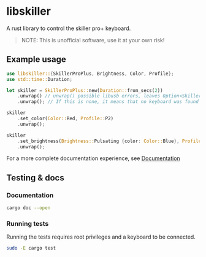 # libskiller

A rust library to control the skiller pro+ keyboard.

> NOTE: This is unofficial software, use it at your own risk!

## Example usage

```rs
use libskiller::{SkillerProPlus, Brightness, Color, Profile};
use std::time::Duration;

let skiller = SkillerProPlus::new(Duration::from_secs(2))
    .unwrap() // unwrap() possible libusb errors, leaves Option<SkillerProPlus>
    .unwrap(); // If this is none, it means that no keyboard was found

skiller
    .set_color(Color::Red, Profile::P2)
    .unwrap();

skiller
    .set_brightness(Brightness::Pulsating {color: Color::Blue}, Profile::P3)
    .unwrap();
```

For a more complete documentation experience, see [Documentation](###Documentation)

## Testing & docs

### Documentation

```sh
cargo doc --open
```

### Running tests

Running the tests requires root privileges and a keyboard to be connected.

```sh
sudo -E cargo test
```
